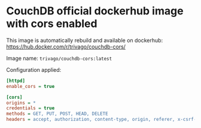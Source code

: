 # CouchDB official dockerhub image with cors enabled

This image is automatically rebuild and available on dockerhub: https://hub.docker.com/r/trivago/couchdb-cors/

Image name: ``trivago/couchdb-cors:latest``

Configuration applied:

```ini
[httpd]
enable_cors = true

[cors]
origins = *
credentials = true
methods = GET, PUT, POST, HEAD, DELETE
headers = accept, authorization, content-type, origin, referer, x-csrf-token
```
